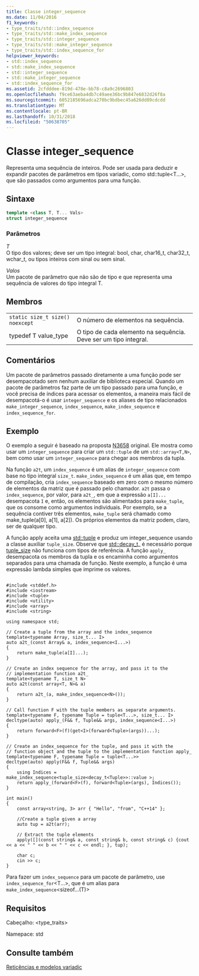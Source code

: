 ```yaml
---
title: Classe integer_sequence
ms.date: 11/04/2016
f1_keywords:
- type_traits/std::index_sequence
- type_traits/std::make_index_sequence
- type_traits/std::integer_sequence
- type_traits/std::make_integer_sequence
- type_traits/std::index_sequence_for
helpviewer_keywords:
- std::index_sequence
- std::make_index_sequence
- std::integer_sequence
- std::make_integer_sequence
- std::index_sequence_for
ms.assetid: 2cfdddee-819d-478e-bb78-c8a9c2696803
ms.openlocfilehash: f9ce63aeba4db7c49aee36bc9b847e6832d26f8a
ms.sourcegitcommit: 6052185696adca270bc9bdbec45a626dd89cdcdd
ms.translationtype: MT
ms.contentlocale: pt-BR
ms.lasthandoff: 10/31/2018
ms.locfileid: "50638705"
---
```

# <a name="integersequence-class"></a>Classe integer_sequence

Representa uma sequência de inteiros. Pode ser usada para deduzir e expandir pacotes de parâmetros em tipos variadic, como std::tuple\<T...>, que são passados como argumentos para uma função.

## <a name="syntax"></a>Sintaxe

```cpp
template <class T, T... Vals>
struct integer_sequence
```

### <a name="parameters"></a>Parâmetros

*T*<br/>
O tipo dos valores; deve ser um tipo integral: bool, char, char16_t, char32_t, wchar_t, ou tipos inteiros com sinal ou sem sinal.

*Valos*<br/>
Um pacote de parâmetro que não são de tipo e que representa uma sequência de valores do tipo integral T.

## <a name="members"></a>Membros

|||
|-|-|
|`static size_t size() noexcept`|O número de elementos na sequência.|
|typedef T value_type|O tipo de cada elemento na sequência. Deve ser um tipo integral.|

## <a name="remarks"></a>Comentários

Um pacote de parâmetros passado diretamente a uma função pode ser desempacotado sem nenhum auxiliar de biblioteca especial. Quando um pacote de parâmetros faz parte de um tipo passado para uma função, e você precisa de índices para acessar os elementos, a maneira mais fácil de desempacotá-o é usar `integer_sequence` e os aliases de tipo relacionados `make_integer_sequence`, `index_sequence`, `make_index_sequence` e `index_sequence_for`.

## <a name="example"></a>Exemplo

O exemplo a seguir é baseado na proposta [N3658](http://open-std.org/jtc1/sc22/wg21/docs/papers/2013/n3658.html) original. Ele mostra como usar um `integer_sequence` para criar um `std::tuple` de um `std::array<T,N>`, bem como usar um `integer_sequence` para chegar aos membros da tupla.

Na função `a2t`, um `index_sequence` é um alias de `integer_sequence` com base no tipo integral `size_t`. `make_index_sequence` é um alias que, em tempo de compilação, cria `index_sequence` baseado em zero com o mesmo número de elementos da matriz que é passado pelo chamador. `a2t` passa o `index_sequence`, por valor, para `a2t_`, em que a expressão `a[I]...` desempacota `I` e, então, os elementos são alimentados para `make_tuple`, que os consome como argumentos individuais. Por exemplo, se a sequência contiver três elementos, `make_tuple` será chamado como make_tuple(a[0], a[1], a[2]). Os próprios elementos da matriz podem, claro, ser de qualquer tipo.

A função apply aceita uma [std::tuple](../standard-library/tuple-class.md) e produz um integer_sequence usando a classe auxiliar `tuple_size`. Observe que [std::decay_t](../standard-library/decay-class.md)_ é necessário porque [tuple_size](../standard-library/tuple-size-class-tuple.md) não funciona com tipos de referência. A função `apply_` desempacota os membros da tupla e os encaminha como argumentos separados para uma chamada de função. Neste exemplo, a função é uma expressão lambda simples que imprime os valores.

```

#include <stddef.h>
#include <iostream>
#include <tuple>
#include <utility>
#include <array>
#include <string>

using namespace std;

// Create a tuple from the array and the index_sequence
template<typename Array, size_t... I>
auto a2t_(const Array& a, index_sequence<I...>)
{
    return make_tuple(a[I]...);
}

// Create an index sequence for the array, and pass it to the
// implementation function a2t_
template<typename T, size_t N>
auto a2t(const array<T, N>& a)
{
    return a2t_(a, make_index_sequence<N>());
}

// Call function F with the tuple members as separate arguments.
template<typename F, typename Tuple = tuple<T...>, size_t... I>
decltype(auto) apply_(F&& f, Tuple&& args, index_sequence<I...>)
{
    return forward<F>(f)(get<I>(forward<Tuple>(args))...);
}

// Create an index_sequence for the tuple, and pass it with the
// function object and the tuple to the implementation function apply_
template<typename F, typename Tuple = tuple<T...>>
decltype(auto) apply(F&& f, Tuple&& args)
{
    using Indices = make_index_sequence<tuple_size<decay_t<Tuple>>::value >;
    return apply_(forward<F>(f), forward<Tuple>(args), Indices());
}

int main()
{
    const array<string, 3> arr { "Hello", "from", "C++14" };

    //Create a tuple given a array
    auto tup = a2t(arr);

    // Extract the tuple elements
    apply([](const string& a, const string& b, const string& c) {cout << a << " " << b << " " << c << endl; }, tup);

    char c;
    cin >> c;
}

```

Para fazer um `index_sequence` para um pacote de parâmetro, use `index_sequence_for`\<T...>, que é um alias para `make_index_sequence`\<sizeof...(T)>

## <a name="requirements"></a>Requisitos

Cabeçalho: \<type_traits\>

Namepace: std

## <a name="see-also"></a>Consulte também

[Reticências e modelos variadic](../cpp/ellipses-and-variadic-templates.md)<br/>
